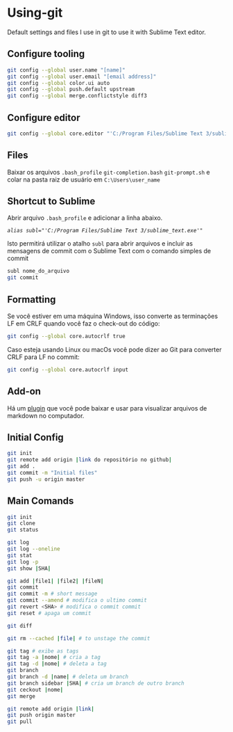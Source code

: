 # Using-git

Default settings and files I use in git to use it with Sublime Text editor.

## Configure tooling

```sh
git config --global user.name "[name]"
git config --global user.email "[email address]"
git config --global color.ui auto
git config --global push.default upstream
git config --global merge.conflictstyle diff3
```

## Configure editor

```sh
git config --global core.editor "'C:/Program Files/Sublime Text 3/sublime_text.exe' -n -w"
```
## Files

Baixar os arquivos `.bash_profile` `git-completion.bash` `git-prompt.sh` e colar na pasta raiz de usuário em `C:\Users\user_name`

## Shortcut to Sublime

Abrir arquivo `.bash_profile` e adicionar a linha abaixo. 

*`alias subl="'C:/Program Files/Sublime Text 3/sublime_text.exe'"`*

Isto permitirá utilizar o atalho `subl` para abrir arquivos e incluir as mensagens de commit com o Sublime Text com o comando simples de commit

```sh
subl nome_do_arquivo
git commit
```

## Formatting

Se você estiver em uma máquina Windows, isso converte as terminações LF em CRLF quando você faz o check-out do código:
```sh
git config --global core.autocrlf true
```
Caso esteja usando Linux ou macOs você pode dizer ao Git para converter CRLF para LF no commit:
```sh
git config --global core.autocrlf input
```

## Add-on

Há um [plugin][packagecontrol] que você pode baixar e usar para visualizar arquivos de markdown no computador.

## Initial Config

```sh
git init
git remote add origin |link do repositório no github|
git add .
git commit -m "Initial files"
git push -u origin master
```

## Main Comands

```sh
git init
git clone
git status

git log
git log --oneline
git stat
git log -p
git show |SHA|

git add |file1| |file2| |fileN|
git commit
git commit -m # short message
git commit --amend # modifica o ultimo commit
git revert <SHA> # modifica o commit commit
git reset # apaga um commit

git diff

git rm --cached |file| # to unstage the commit

git tag # exibe as tags
git tag -a |nome| # cria a tag 
git tag -d |nome| # deleta a tag
git branch
git branch -d |name| # deleta um branch
git branch sidebar |SHA| # cria um branch de outro branch
git ceckout |nome|
git merge

git remote add origin |link|
git push origin master
git pull
```

[packagecontrol]:<https://packagecontrol.io/installation#st3>

